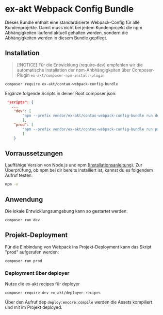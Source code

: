 # ex-akt Webpack Config Bundle

Dieses Bundle enthält eine standardisierte Webpack-Config für alle Kundenprojekte.
Damit muss nicht bei jedem Kundenprojekt die npm Abhängigkeiten laufend aktuell gehalten werden, sondern die Abhängigkeiten werden in diesem Bundle gepflegt.

## Installation
> [!NOTICE]
> Für die Entwicklung (require-dev) empfehlen wir die automatische Installation der npm-Ahbhängigkeiten über Composer-Plugin ```ex-akt/composer-npm-install-plugin```
```bash
composer require ex-akt/contao-webpack-config-bundle
```

Ergänze folgende Scripts in deiner Root composer.json:
```json
 "scripts": {
   ...
    "dev": [
        "npm --prefix vendor/ex-akt/contao-webpack-config-bundle run dev"
        ],
    "prod": [
        "npm --prefix vendor/ex-akt/contao-webpack-config-bundle run prod"
        ]
    }
````
## Vorraussetzungen
Lauffähige Version von Node.js und npm ([Installationsanleitung](https://docs.npmjs.com/downloading-and-installing-node-js-and-npm)). 
Zur Überprüfung, ob npm bei dir bereits installiert ist, kannst du es folgendem Aufruf testen:
```bash
npm -v
```

## Anwendung
Die lokale Entwicklungsumgebung kann so gestartet werden:
```bash
composer run dev
```

## Projekt-Deployment
Für die Einbindung von Webpack ins Projekt-Deployment kann das Skript "prod" aufgerufen werden:
```bash
composer run prod
```

### Deployment über deployer
Nutze die ex-akt recipes für deployer
```bash
composer require-dev ex-akt/deployer-recipes
```

Über den Aufruf dep ```deploy:encore:compile``` werden die Assets kompiliert und mit im Projekt deployed.
